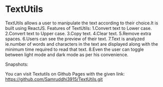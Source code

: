 # TextUtils
TextUtils allows a user to manipulate the text according to their choice.It is built using ReactJS.
Features of TextUtils:
1.Convert text to Lower case.
2.Convert text to Upper case.
3.Copy text.
4.Clear text.
5.Remove extra spaces.
6.Users can see the preview of their text.
7.Text is analyzed ie.number of words and characters in the text are displayed along with the minimum time required to read that text.
8.Even the user can toggle between light mode and dark mode as per his convenience.


Snapshots:


You can visit Textutils on Github Pages with the given link:
https://github.com/Samruddhi3915/TextUtils.git
